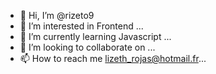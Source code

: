- 👋 Hi, I’m @rizeto9
- 👀 I’m interested in Frontend ...
- 🌱 I’m currently learning Javascript ...
- 💞️ I’m looking to collaborate on ...
- 📫 How to reach me lizeth_rojas@hotmail.fr...

<!---
rizeto9/rizeto9 is a ✨ special ✨ repository because its `README.md` (this file) appears on your GitHub profile.
You can click the Preview link to take a look at your changes.
--->
